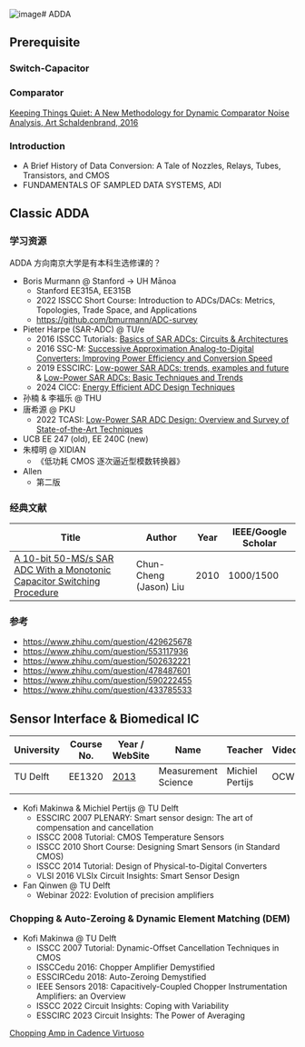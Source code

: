 ![image](https://github.com/user-attachments/assets/f927ba83-a9d5-4941-bc25-0f772d086ef0)# ADDA

## Prerequisite

### Switch-Capacitor

### Comparator

[Keeping Things Quiet: A New Methodology for Dynamic Comparator Noise Analysis, Art Schaldenbrand, 2016](https://www.cadence.com/content/dam/cadence-www/global/en_US/videos/tools/custom-_ic_analog_rf_design/NoiseAnalyisposting201612Chalk%20Talk.pdf)

### Introduction

- A Brief History of Data Conversion: A Tale of Nozzles, Relays, Tubes, Transistors, and CMOS
- FUNDAMENTALS OF SAMPLED DATA SYSTEMS, ADI

## Classic ADDA

###  学习资源

ADDA 方向南京大学是有本科生选修课的？

- Boris Murmann @ Stanford → UH Mānoa
  - Stanford EE315A, EE315B
  - 2022 ISSCC Short Course: Introduction to ADCs/DACs: Metrics, Topologies, Trade Space, and Applications
  - https://github.com/bmurmann/ADC-survey
- Pieter Harpe (SAR-ADC) @ TU/e
  - 2016 ISSCC Tutorials: [Basics of SAR ADCs: Circuits & Architectures](https://resourcecenter.sscs.ieee.org/education/short-courses/sscstut20160090)
  - 2016 SSC-M: [Successive Approximation Analog-to-Digital Converters: Improving Power Efficiency and Conversion Speed](https://ieeexplore.ieee.org/document/7743043)
  - 2019 ESSCIRC: [Low-power SAR ADCs: trends, examples and future](https://ieeexplore.ieee.org/document/8902871) & [Low-Power SAR ADCs: Basic Techniques and Trends](https://ieeexplore.ieee.org/document/9908164)
  - 2024 CICC: [Energy Efficient ADC Design Techniques](https://ieeexplore.ieee.org/document/10529035)
- 孙楠 & 李福乐 @ THU
- 唐希源 @ PKU
  - 2022 TCASI: [Low-Power SAR ADC Design: Overview and Survey of State-of-the-Art Techniques](https://ieeexplore.ieee.org/document/9761973)
- UCB EE 247 (old), EE 240C (new)
- 朱樟明 @ XIDIAN
  - 《低功耗 CMOS 逐次逼近型模数转换器》
- Allen
  - 第二版




### 经典文献

| Title                                                        | Author                 | Year | IEEE/Google Scholar |
| ------------------------------------------------------------ | ---------------------- | ---- | ------------------- |
| [A 10-bit 50-MS/s SAR ADC With a Monotonic Capacitor Switching Procedure](https://ieeexplore.ieee.org/document/5437496) | Chun-Cheng (Jason) Liu | 2010 | 1000/1500           |


### 参考

- https://www.zhihu.com/question/429625678
- https://www.zhihu.com/question/553117936
- https://www.zhihu.com/question/502632221
- https://www.zhihu.com/question/478487601
- https://www.zhihu.com/question/590222455
- https://www.zhihu.com/question/433785533




## Sensor Interface & Biomedical IC


| University | Course No. | Year / WebSite                                              | Name                | Teacher         | Video | Slide |
| ---------- | ---------- | ----------------------------------------------------------- | ------------------- | --------------- | ----- | ----- |
| TU Delft   | EE1320     | [2013](https://ocw.tudelft.nl/courses/measurement-science/) | Measurement Science | Michiel Pertijs | OCW   | OCW   |
|            |            |                                                             |                     |                 |       |       |


- Kofi Makinwa & Michiel Pertijs @ TU Delft
  - ESSCIRC 2007 PLENARY: Smart sensor design: The art of compensation and cancellation
  - ISSCC 2008 Tutorial: CMOS Temperature Sensors
  - ISSCC 2010 Short Course: Designing Smart Sensors (in Standard CMOS)
  - ISSCC 2014 Tutorial: Design of Physical-to-Digital Converters
  - VLSI 2016 VLSIx Circuit Insights: Smart Sensor Design
- Fan Qinwen @ TU Delft
  - Webinar 2022: Evolution of precision amplifiers

### Chopping & Auto-Zeroing & Dynamic Element Matching (DEM)

- Kofi Makinwa @ TU Delft
  - ISSCC 2007 Tutorial: Dynamic-Offset Cancellation Techniques in CMOS
  - ISSCCedu 2016: Chopper Amplifier Demystified
  - ESSCIRCedu 2018: Auto-Zeroing Demystified
  - IEEE Sensors 2018: Capacitively-Coupled Chopper Instrumentation Amplifiers: an Overview
  - ISSCC 2022 Circuit Insights: Coping with Variability
  - ESSCIRC 2023 Circuit Insights: The Power of Averaging


[Chopping Amp in Cadence Virtuoso](https://www.youtube.com/watch?v=gF8sOlK7TM8)



